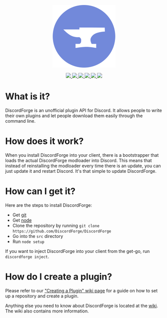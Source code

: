 <p align="center">
  <a href="https://discordforge.me">
    <img src="https://github.com/DiscordForge/DiscordForge/raw/master/discordforge.png"/>
  </a>
</p>
<p align="center">
	<a href="https://ci.appveyor.com/project/LewisTehMinerz/discordforge">
		<img src="https://ci.appveyor.com/api/projects/status/6dhyqopkjkphieug?svg=true"/>
	</a>
	<a href="https://travis-ci.org/DiscordForge/DiscordForge">
		<img src="https://travis-ci.org/DiscordForge/DiscordForge.svg?branch=master"/>
	</a>
	<a href="https://www.codacy.com/app/LewisTehMinerz/DiscordForge?utm_source=github.com&amp;utm_medium=referral&amp;utm_content=DiscordForge/DiscordForge&amp;utm_campaign=Badge_Grade">
		<img src="https://img.shields.io/codacy/grade/40a38e8e01834cd29e03bd89a30f6d2e.svg"/>
	</a>
	<a href="https://greenkeeper.io">
		<img src="https://img.shields.io/badge/greenkeeper-enabled-brightgreen.svg"/>
	</a>
	<a href="https://github.com/DiscordForge/DiscordForge/master/LICENSE">
		<img src="https://img.shields.io/badge/license-Apache--2.0-blue.svg"/>
	</a>
	<a href="http://waffle.io/DiscordForge/DiscordForge">
		<img src="https://img.shields.io/waffle/label/DiscordForge/DiscordForge/Ready.svg"/>
	</a>
</p>

# What is it?
DiscordForge is an unofficial plugin API for Discord. It allows people to write their own plugins and let people download them easily through the command line.

# How does it work?
When you install DiscordForge into your client, there is a bootstrapper that loads the actual DiscordForge modloader into Discord. This means that instead of reinstalling the modloader every time there is an update, you can just update it and restart Discord. It's that simple to update DiscordForge.

# How can I get it?
Here are the steps to install DiscordForge:
* Get [git](https://git-scm.com/)
* Get [node](https://nodejs.org/)
* Clone the repository by running `git clone https://github.com/DiscordForge/DiscordForge`
* Go into the `src` directory
* Run `node setup`

If you want to inject DiscordForge into your client from the get-go, run `discordforge inject`.

# How do I create a plugin?
Please refer to our ["Creating a Plugin" wiki page](https://github.com/DiscordForge/DiscordForge/wiki/Creating-a-Plugin) for a guide on how to set up a repository and create a plugin.

Anything else you need to know about DiscordForge is located at the [wiki](https://github.com/DiscordForge/DiscordForge/wiki). The wiki also contains more information.
